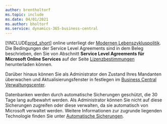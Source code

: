 ```yaml
---
author: brentholtorf
ms.topic: include
ms.date: 04/01/2021
ms.author: bholtorf
ms.service: dynamics-365-business-central
---
```

[!INCLUDE[prod_short](prod_short.md)] online unterliegt der [Modernen Lebenszykluspolitik](https://support.microsoft.com/help/30881/modern-lifecycle-policy). Die Bedingungen der Service Level Agreements sind in dem Beleg beschrieben, den Sie von Abschnitt **Service Level Agreements für Microsoft Online Services** auf der Seite [Lizenzbestimmungen](https://www.microsoft.com/licensing/product-licensing/products) herunterladen können.  

Darüber hinaus können Sie als Administrator den Zustand Ihres Mandanten überwachen und Aktualisierungsfenster in festlegen im [Business Central Verwaltungscenter](/dynamics365/business-central/dev-itpro/administration/tenant-admin-center).  

Datenbanken werden durch automatische Sicherungen geschützt, die 30 Tage lang aufbewahrt werden. Als Administrator können Sie nicht auf diese Sicherungen zugreifen oder diese verwalten, da sie automatisch von Microsoft verwaltet werden. Weitere Informationen zur zugrunde liegenden Technologie finden Sie unter [Automatische Sicherungen](/azure/sql-database/sql-database-automated-backups).  
